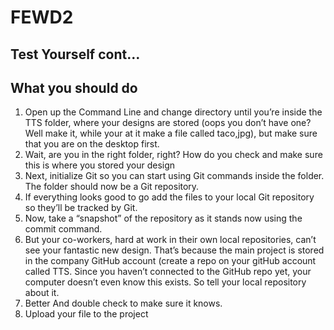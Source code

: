 
# FEWD2
## Test Yourself cont…
## What you should do

1. Open up the Command Line and change directory until you’re inside the TTS folder, where your
designs are stored (oops you don’t have one? Well make it, while your at it make a file called taco,jpg),
but make sure that you are on the desktop first.
2. Wait, are you in the right folder, right? How do you check and make sure this is where you stored your
design
3. Next, initialize Git so you can start using Git commands inside the folder. The folder should now be a
Git repository.
4. If everything looks good to go add the files to your local Git repository so they’ll be tracked by Git.
5. Now, take a “snapshot” of the repository as it stands now using the commit command.
6. But your co-workers, hard at work in their own local repositories, can’t see your fantastic new design.
That’s because the main project is stored in the company GitHub account (create a repo on your
gitHub account called TTS. Since you haven’t connected to the GitHub repo yet, your computer doesn’t
even know this exists. So tell your local repository about it.
7. Better And double check to make sure it knows.
8. Upload your file to the project
